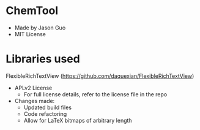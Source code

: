 # ChemTool
- Made by Jason Guo
- MIT License
# Libraries used
FlexibleRichTextView (https://github.com/daquexian/FlexibleRichTextView)
- APLv2 License
    * For full license details, refer to the license file in the repo
- Changes made:
    * Updated build files
    * Code refactoring
    * Allow for LaTeX bitmaps of arbitrary length
